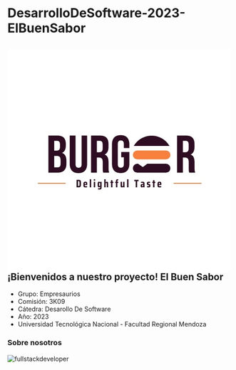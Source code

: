 # DesarrolloDeSoftware-2023-ElBuenSabor

<div> 
    <p align="center">
        <img
            src="b732c2df-b05f-4e51-a076-28629e391a31.jpg"
            alt="fullstackdeveloper"
            width="500px"
            height="500px"
            align="left"
        /> 
     </p>
    <h2>
        ¡Bienvenidos a nuestro proyecto! El Buen Sabor
    </h2>
</div>

 * Grupo: Empresaurios
 * Comisión: 3K09
 * Cátedra: Desarollo De Software
 * Año: 2023
 * Universidad Tecnológica Nacional - Facultad Regional Mendoza

### Sobre nosotros
 <p align="left">
     <img
         src="https://media.giphy.com/media/2C6v4QD5d3YOO4YhID/giphy-downsized-large.gif"
         alt="fullstackdeveloper"
        width="360px"
         height="260px"
        align="center"
    />
 </p>
